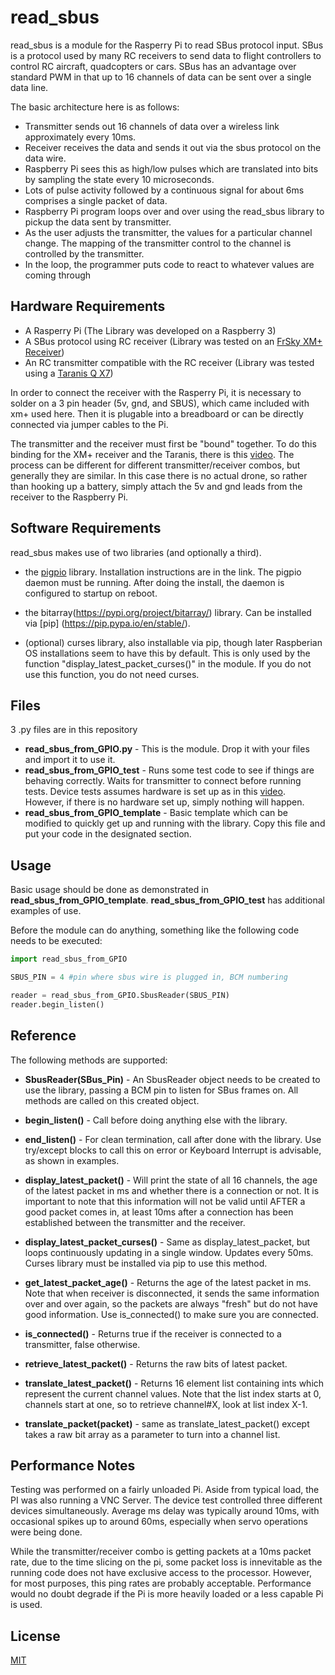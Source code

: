 # read_sbus
read_sbus is a module for the Rasperry Pi to read SBus protocol input. SBus is a protocol used by many RC receivers to send data to flight controllers to control RC aircraft,
quadcopters or cars. SBus has an advantage over standard PWM in that up to 16 channels of data can be sent over a single data line.

The basic architecture here is as follows:
- Transmitter sends out 16 channels of data over a wireless link approximately every 10ms.
- Receiver receives the data and sends it out via the sbus protocol on the data wire.
- Raspberry Pi sees this as high/low pulses which are translated into bits by sampling the state every 10 microseconds.
- Lots of pulse activity followed by a continuous signal for about 6ms comprises a single packet of data.
- Raspberry Pi program loops over and over using the read_sbus library to pickup the data sent by transmitter.
- As the user adjusts the transmitter, the values for a particular channel change. The mapping of the transmitter control to the channel is controlled by the transmitter.
- In the loop, the programmer puts code to react to whatever values are coming through

## Hardware Requirements
- A Rasperry Pi (The Library was developed on a Raspberry 3)
- A SBus protocol using RC receiver (Library was tested on an [FrSky XM+ Receiver](https://www.getfpv.com/frsky-xm-sbus-mini-receiver.html))
- An RC transmitter compatible with the RC receiver (Library was tested using a [Taranis Q X7](https://www.frsky-rc.com/product/taranis-q-x7-2/))

In order to connect the receiver with the Rasperry Pi, it is necessary to solder on a 3 pin header (5v, gnd, and SBUS), which came included with xm+ used here.
Then it is plugable into a breadboard or can be directly connected via jumper cables to the Pi.

The transmitter and the receiver must first be "bound" together. To do this binding for the XM+ receiver and the Taranis, there is this [video](https://www.youtube.com/watch?v=ZOBwwNpjNrY). The process can be different for different transmitter/receiver combos, but generally they are similar. In this case there is no actual drone, so rather than
hooking up a battery, simply attach the 5v and gnd leads from the receiver to the Raspberry Pi.

## Software Requirements

read_sbus makes use of two libraries (and optionally a third).

- the [pigpio](https://abyz.me.uk/rpi/pigpio/) library. Installation instructions are in the link. The pigpio daemon must be running. After doing the install, the daemon is configured to startup on reboot.

- the bitarray(https://pypi.org/project/bitarray/) library. Can be installed via [pip] (https://pip.pypa.io/en/stable/).

- (optional) curses library, also installable via pip, though later Raspberian OS installations seem to have this by default. This is only used by the function "display_latest_packet_curses()" in the module. If you do not use this function, you do not need curses.


## Files

3 .py files are in this repository

- **read_sbus_from_GPIO.py** - This is the module. Drop it with your files and import it to use it.
- **read_sbus_from_GPIO_test** - Runs some test code to see if things are behaving correctly. Waits for transmitter to connect before running tests. Device tests assumes hardware is set up as in this [video](TBD). However, if there is no hardware set up, simply nothing will happen.
- **read_sbus_from_GPIO_template** - Basic template which can be modified to quickly get up and running with the library. Copy this file and put your code in the designated section.

## Usage

Basic usage should be done as demonstrated in **read_sbus_from_GPIO_template**. **read_sbus_from_GPIO_test** has additional examples of use.

Before the module can do anything, something like the following code needs to be executed:

```python
import read_sbus_from_GPIO

SBUS_PIN = 4 #pin where sbus wire is plugged in, BCM numbering

reader = read_sbus_from_GPIO.SbusReader(SBUS_PIN)
reader.begin_listen()
```

## Reference
The following methods are supported:
- **SbusReader(SBus_Pin)** - An SbusReader object needs to be created to use the library, passing a BCM pin to listen for SBus frames on. All methods are called on this created object.

- **begin_listen()** - Call before doing anything else with the library.
- **end_listen()** - For clean termination, call after done with the library. Use try/except blocks to call this on error or Keyboard Interrupt is advisable, as shown in examples.
- **display_latest_packet()** - Will print the state of all 16 channels, the age of the latest packet in ms and whether there is a connection or not. It is important to note that this information will not be valid until AFTER a good packet comes in, at least 10ms after a connection has been established between the transmitter and the receiver.
- **display_latest_packet_curses()** - Same as display_latest_packet, but loops continuously updating in a single window. Updates every 50ms. Curses library must be installed via pip to use this method.
- **get_latest_packet_age()** - Returns the age of the latest packet in ms. Note that when receiver is disconnected, it sends the same information over and over again, so the packets are always "fresh" but do not have good information. Use is_connected() to make sure you are connected.
- **is_connected()** - Returns true if the receiver is connected to a transmitter, false otherwise.
- **retrieve_latest_packet()** - Returns the raw bits of latest packet.
- **translate_latest_packet()** - Returns 16 element list containing ints which represent the current channel values. Note that the list index starts at 0, channels start at one, so to retrieve channel#X, look at list index X-1.
- **translate_packet(packet)** - same as translate_latest_packet() except takes a raw bit array as a parameter to turn into a channel list.

## Performance Notes ##

Testing was performed on a fairly unloaded Pi. Aside from typical load, the PI was also running a VNC Server. The device test controlled three different devices simultaneously. Average ms delay was typically around 10ms, with occasional spikes up to around 60ms, especially when servo operations were being done.

While the transmitter/receiver combo is getting packets at a 10ms packet rate, due to the time slicing on the pi, some packet loss is innevitable as the running code does not have exclusive access to the processor. However, for most purposes, this ping rates are probably acceptable. Performance would no doubt degrade if the Pi is more heavily loaded or a less capable Pi is used.

## License
[MIT](https://choosealicense.com/licenses/mit/)
